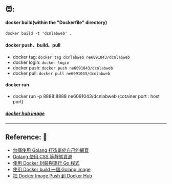 ## 😈:
#### docker build(within the "Dockerfile" directory)
  `docker build -t 'dcnlabweb' .`
#### docker push、build、pull
  * docker tag: `docker tag dcnlabweb ne6091043/dcnlabweb`
  * docker login: `docker login`
  * docker push: `docker push ne6091043/dcnlabweb`
  * docker pull: `docker pull ne6091043/dcnlabweb`
#### docker run
  * docker run -p 8888:8888 ne6091043/dcnlabweb  (cotainer port : host port)


##### [docker hub image](https://hub.docker.com/repository/docker/ne6091043/dcnlabweb)

---
## Reference: 🤝
  * [無痛使用 Golang 打造屬於自己的網頁](https://ithelp.ithome.com.tw/articles/10233981)
  * [Golang 使用 CSS 等靜態資源](https://michaelchen.tech/golang-web-programming/css/)
  * [使用 Docker 封裝與運行 Go 程式](https://ithelp.ithome.com.tw/articles/10240352)
  * [使用 Docker build 一個 Golang image](https://ithelp.ithome.com.tw/articles/10209304)
  * [把 Docker Image Push 到 Docker Hub](https://ithelp.ithome.com.tw/articles/10191139)
